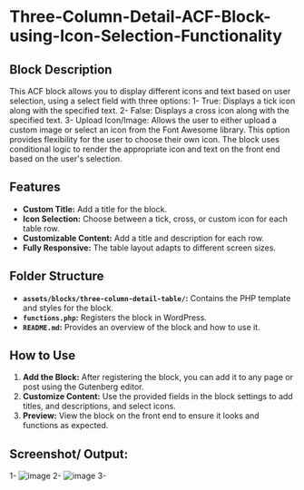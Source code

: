 # Three-Column-Detail-ACF-Block-using-Icon-Selection-Functionality

## Block Description
This ACF block allows you to display different icons and text based on user selection, using a select field with three options:
 1- True: Displays a tick icon along with the specified text.
 2- False: Displays a cross icon along with the specified text.
 3- Upload Icon/Image: Allows the user to either upload a custom image or select an icon from the Font Awesome library. This option provides flexibility for the user to choose their own icon.
The block uses conditional logic to render the appropriate icon and text on the front end based on the user's selection.

## Features
- **Custom Title:** Add a title for the block.
- **Icon Selection:** Choose between a tick, cross, or custom icon for each table row.
- **Customizable Content:** Add a title and description for each row.
- **Fully Responsive:** The table layout adapts to different screen sizes.

## Folder Structure
- **`assets/blocks/three-column-detail-table/`:** Contains the PHP template and styles for the block.
- **`functions.php`:** Registers the block in WordPress.
- **`README.md`:** Provides an overview of the block and how to use it.

## How to Use
1. **Add the Block:** After registering the block, you can add it to any page or post using the Gutenberg editor.
2. **Customize Content:** Use the provided fields in the block settings to add titles, and descriptions, and select icons.
3. **Preview:** View the block on the front end to ensure it looks and functions as expected.

## Screenshot/ Output:
1- ![image](https://github.com/user-attachments/assets/7a5c6b76-c75c-40d8-a311-4d39f274dc2a)
2- ![image](https://github.com/user-attachments/assets/f4b6104f-e8a8-4e8a-b2ac-4156a1fb8d0c)
3- 


